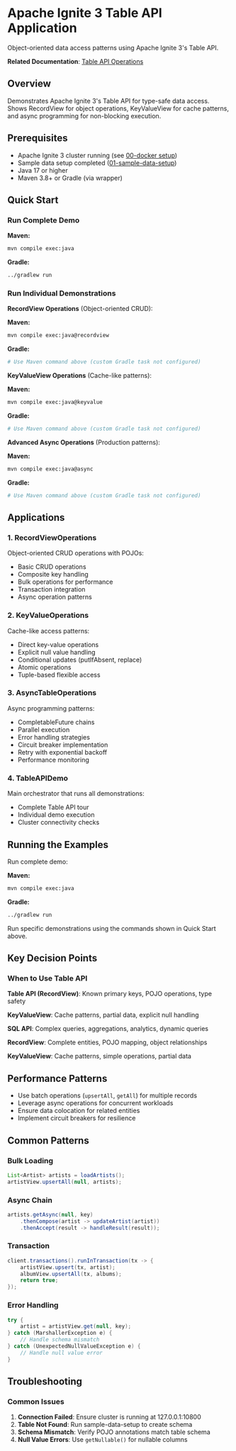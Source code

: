 # Apache Ignite 3 Table API Application

Object-oriented data access patterns using Apache Ignite 3's Table API.

**Related Documentation**: [Table API Operations](../../docs/03-data-access-apis/01-table-api-operations.md)

## Overview

Demonstrates Apache Ignite 3's Table API for type-safe data access. Shows RecordView for object operations, KeyValueView for cache patterns, and async programming for non-blocking execution.

## Prerequisites

- Apache Ignite 3 cluster running (see [00-docker setup](../00-docker/README.md))
- Sample data setup completed ([01-sample-data-setup](../01-sample-data-setup/))
- Java 17 or higher
- Maven 3.8+ or Gradle (via wrapper)

## Quick Start

### Run Complete Demo

**Maven:**
```bash
mvn compile exec:java
```

**Gradle:**
```bash
../gradlew run
```

### Run Individual Demonstrations

**RecordView Operations** (Object-oriented CRUD):

**Maven:**
```bash
mvn compile exec:java@recordview
```

**Gradle:**
```bash
# Use Maven command above (custom Gradle task not configured)
```

**KeyValueView Operations** (Cache-like patterns):

**Maven:**
```bash
mvn compile exec:java@keyvalue
```

**Gradle:**
```bash
# Use Maven command above (custom Gradle task not configured)
```

**Advanced Async Operations** (Production patterns):

**Maven:**
```bash
mvn compile exec:java@async
```

**Gradle:**
```bash
# Use Maven command above (custom Gradle task not configured)
```

## Applications

### 1. RecordViewOperations

Object-oriented CRUD operations with POJOs:

- Basic CRUD operations
- Composite key handling
- Bulk operations for performance
- Transaction integration
- Async operation patterns

### 2. KeyValueOperations

Cache-like access patterns:

- Direct key-value operations
- Explicit null value handling
- Conditional updates (putIfAbsent, replace)
- Atomic operations
- Tuple-based flexible access

### 3. AsyncTableOperations

Async programming patterns:

- CompletableFuture chains
- Parallel execution
- Error handling strategies
- Circuit breaker implementation
- Retry with exponential backoff
- Performance monitoring

### 4. TableAPIDemo

Main orchestrator that runs all demonstrations:

- Complete Table API tour
- Individual demo execution
- Cluster connectivity checks

## Running the Examples

Run complete demo:

**Maven:**
```bash
mvn compile exec:java
```

**Gradle:**
```bash
../gradlew run
```

Run specific demonstrations using the commands shown in Quick Start above.

## Key Decision Points

### When to Use Table API

**Table API (RecordView)**: Known primary keys, POJO operations, type safety

**KeyValueView**: Cache patterns, partial data, explicit null handling

**SQL API**: Complex queries, aggregations, analytics, dynamic queries

**RecordView**: Complete entities, POJO mapping, object relationships

**KeyValueView**: Cache patterns, simple operations, partial data

## Performance Patterns

- Use batch operations (`upsertAll`, `getAll`) for multiple records
- Leverage async operations for concurrent workloads
- Ensure data colocation for related entities
- Implement circuit breakers for resilience

## Common Patterns

### Bulk Loading

```java
List<Artist> artists = loadArtists();
artistView.upsertAll(null, artists);
```

### Async Chain

```java
artists.getAsync(null, key)
    .thenCompose(artist -> updateArtist(artist))
    .thenAccept(result -> handleResult(result));
```

### Transaction

```java
client.transactions().runInTransaction(tx -> {
    artistView.upsert(tx, artist);
    albumView.upsertAll(tx, albums);
    return true;
});
```

### Error Handling

```java
try {
    artist = artistView.get(null, key);
} catch (MarshallerException e) {
    // Handle schema mismatch
} catch (UnexpectedNullValueException e) {
    // Handle null value error
}
```

## Troubleshooting

### Common Issues

1. **Connection Failed**: Ensure cluster is running at 127.0.0.1:10800
2. **Table Not Found**: Run sample-data-setup to create schema
3. **Schema Mismatch**: Verify POJO annotations match table schema
4. **Null Value Errors**: Use `getNullable()` for nullable columns
